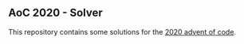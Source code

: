 ## AoC 2020 - Solver
This repository contains some solutions for the [2020 advent of code](https://adventofcode.com/2020/).